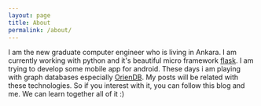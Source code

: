 ```yaml
---
layout: page
title: About
permalink: /about/
---
```


I am the new graduate computer engineer who is living in Ankara. I am currently working with python and it's beautiful micro framework [flask](http://flask.pocoo.org/).
I am trying to develop some mobile app for android. These days i am playing with graph databases especially [OrienDB](http://orientdb.com/). 
My posts will be related with these technologies. So if you interest with it, you can follow this blog and me. We can learn together all of it :)
